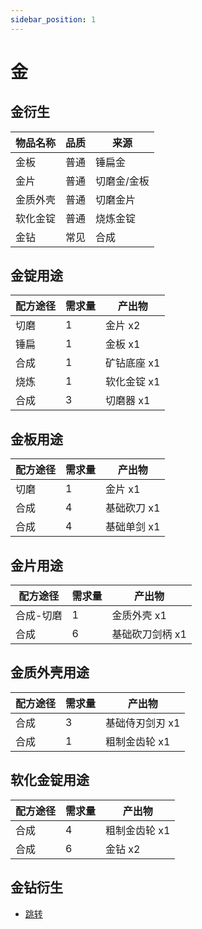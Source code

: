 ```yaml
---
sidebar_position: 1
---
```


# 金

金衍生
---

| 物品名称 | 品质 | 来源 |
| - | - | - |
| 金板 | 普通 | 锤扁金 |
| 金片 | 普通 | 切磨金/金板 |
| 金质外壳 | 普通 | 切磨金片 |
| 软化金锭 | 普通 | 烧炼金锭 |
| 金钻 | 常见 | 合成 |

金锭用途
---

| 配方途径 | 需求量 | 产出物 |
| - | - | - |
| 切磨 | 1 | 金片 x2 |
| 锤扁 | 1 | 金板 x1 |
| 合成 | 1 | 矿钻底座 x1 |
| 烧炼 | 1 | 软化金锭 x1 |
| 合成 | 3 | 切磨器 x1 |

金板用途
---

| 配方途径 | 需求量 | 产出物 |
| - | - | - |
| 切磨 | 1 | 金片 x1 |
| 合成 | 4 | 基础砍刀 x1 |
| 合成 | 4 | 基础单剑 x1 |

金片用途
---

| 配方途径 | 需求量 | 产出物 |
| - | - | - |
| 合成-切磨 | 1 | 金质外壳 x1 |
| 合成 | 6 | 基础砍刀剑柄 x1 |


金质外壳用途
---

| 配方途径 | 需求量 | 产出物 |
| - | - | - |
| 合成 | 3 | 基础侍刃剑刃 x1 |
| 合成 | 1 | 粗制金齿轮 x1 |

软化金锭用途
---

| 配方途径 | 需求量 | 产出物 |
| - | - | - |
| 合成 | 4 | 粗制金齿轮 x1 |
| 合成 | 6 | 金钻 x2 |

金钻衍生
---

* [跳转](/materials/golden_diamond)